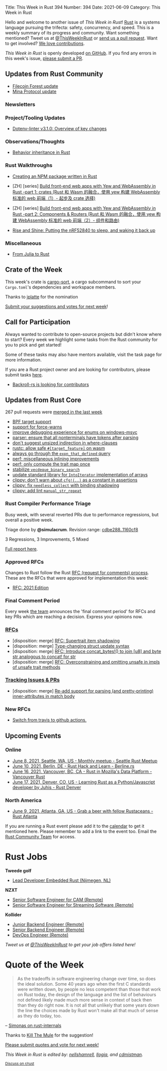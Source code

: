 Title: This Week in Rust 394
Number: 394
Date: 2021-06-09
Category: This Week in Rust

Hello and welcome to another issue of *This Week in Rust*!
[Rust](http://rust-lang.org) is a systems language pursuing the trifecta: safety, concurrency, and speed.
This is a weekly summary of its progress and community.
Want something mentioned? Tweet us at [@ThisWeekInRust](https://twitter.com/ThisWeekInRust) or [send us a pull request](https://github.com/rust-lang/this-week-in-rust).
Want to get involved? [We love contributions](https://github.com/rust-lang/rust/blob/master/CONTRIBUTING.md).

*This Week in Rust* is openly developed [on GitHub](https://github.com/rust-lang/this-week-in-rust).
If you find any errors in this week's issue, [please submit a PR](https://github.com/rust-lang/this-week-in-rust/pulls).

## Updates from Rust Community

* [Filecoin Forest update](https://medium.com/chainsafe-systems/back-into-the-forest-983a4344ffe9)
* [Mina Protocol update](https://medium.com/chainsafe-systems/realizing-the-mina-vision-in-rust-453f6f522205)

### Newsletters

### Project/Tooling Updates

* [Dotenv-linter v3.1.0: Overview of key changes](https://dotenv-linter.github.io/#/whats_new/v310)

### Observations/Thoughts
* [Behavior inheritance in Rust](https://abadcafe.wordpress.com/2021/01/08/behavior-inheritance-in-rust/)

### Rust Walkthroughs
* [Creating an NPM package written in Rust](https://popcornpaws.medium.com/creating-an-npm-package-written-in-rust-ce02f7c55458)
* [ZH] [series] [Build front-end web apps with Yew and WebAssembly in Rust -part 1: crates (Rust 和 Wasm 的融合，使用 yew 构建 WebAssembly 标准的 web 前端（1）- 起步及 crate 选择)](https://blog.budshome.com/budshome/rust-he-wasm-de-rong-he-,shi-yong-yew-gou-jian-webassembly-biao-zhun-de-web-qian-duan-(1)--qi-bu-ji-crate-xuan-ze)
* [ZH] [series] [Build front-end web apps with Yew and WebAssembly in Rust -part 2: Components & Routers (Rust 和 Wasm 的融合，使用 yew 构建 WebAssembly 标准的 web 前端（2）- 组件和路由)](https://blog.budshome.com/budshome/rust-he-wasm-de-rong-he-,shi-yong-yew-gou-jian-webassembly-biao-zhun-de-web-qian-duan-(2)--zu-jian-he-lu-you)

* [Rise and Shine: Putting the nRF52840 to sleep, and waking it back up](https://tweedegolf.nl/blog/57/rise-and-shine-putting-the-nrf52840-to-sleep-and-waking-back-up)

### Miscellaneous

* [From Julia to Rust](https://miguelraz.github.io/blog/juliatorust/) 

## Crate of the Week

This week's crate is [cargo-sort](https://github.com/DevinR528/cargo-sort), a cargo subcommand to sort your `Cargo.toml`'s dependencies and workspace members.

Thanks to [jplatte](https://users.rust-lang.org/t/crate-of-the-week/2704/921) for the nomination

[Submit your suggestions and votes for next week][submit_crate]!

[submit_crate]: https://users.rust-lang.org/t/crate-of-the-week/2704

## Call for Participation

Always wanted to contribute to open-source projects but didn't know where to start?
Every week we highlight some tasks from the Rust community for you to pick and get started!

Some of these tasks may also have mentors available, visit the task page for more information.

If you are a Rust project owner and are looking for contributors, please submit tasks [here][guidelines].

* [Backroll-rs is looking for contributors](https://www.reddit.com/r/rust/comments/npnl1p/help_wanted_with_backrollrs_new_networking_library/)

[guidelines]: https://users.rust-lang.org/t/twir-call-for-participation/4821

## Updates from Rust Core

267 pull requests were [merged in the last week][merged]

[merged]: https://github.com/search?q=is%3Apr+org%3Arust-lang+is%3Amerged+merged%3A2021-05-31..2021-06-07

* [BPF target support](https://github.com/rust-lang/rust/pull/79608)
* [support for force-warns](https://github.com/rust-lang/rust/pull/85788)
* [improve debugging experience for enums on windows-msvc](https://github.com/rust-lang/rust/pull/85292)
* [parser: ensure that all nonterminals have tokens after parsing](https://github.com/rust-lang/rust/pull/84995)
* [don't suggest unsized indirection in where-clauses](https://github.com/rust-lang/rust/pull/85979)
* [rustc: allow safe `#[target_feature]` on wasm](https://github.com/rust-lang/rust/pull/84988)
* [always go through the `expn_that_defined` query](https://github.com/rust-lang/rust/pull/86002)
* [perf: miscellaneous inlining improvements](https://github.com/rust-lang/rust/pull/85892)
* [perf: only compute the trait map once](https://github.com/rust-lang/rust/pull/85905)
* [stabilize `vecdeque_binary_search`](https://github.com/rust-lang/rust/pull/83362)
* [update standard library for `IntoIterator` implementation of arrays](https://github.com/rust-lang/rust/pull/85930)
* [clippy: don't warn about `cfg!(..)` as a constant in assertions](https://github.com/rust-lang/rust-clippy/pull/7319)
* [clippy: fix `needless_collect` with binding shadowing](https://github.com/rust-lang/rust-clippy/pull/7289)
* [clippy: add lint `manual_str_repeat`](https://github.com/rust-lang/rust-clippy/pull/7265)

### Rust Compiler Performance Triage

Busy week, with several reverted PRs due to performance regressions, but overall a positive week.

Triage done by **@simulacrum**.
Revision range: [cdbe288..1160cf8](https://perf.rust-lang.org/?start=cdbe2888979bb8797b05f0d58a6f6e60753983d2&end=1160cf864f2a0014e3442367e1b96496bfbeadf4&absolute=false&stat=instructions%3Au)

3 Regressions, 3 Improvements, 5 Mixed

[Full report here](https://github.com/rust-lang/rustc-perf/blob/master/triage/2021-06-01.md).

### Approved RFCs

Changes to Rust follow the Rust [RFC (request for comments) process](https://github.com/rust-lang/rfcs#rust-rfcs). These
are the RFCs that were approved for implementation this week:

* [RFC: 2021 Edition](https://github.com/rust-lang/rfcs/pull/3085)

### Final Comment Period

Every week [the team](https://www.rust-lang.org/team.html) announces the
'final comment period' for RFCs and key PRs which are reaching a
decision. Express your opinions now.

### [RFCs](https://github.com/rust-lang/rfcs/labels/final-comment-period)

* [disposition: merge] [RFC: Supertrait item shadowing](https://github.com/rust-lang/rfcs/pull/2845)
* [disposition: merge] [Type-changing struct update syntax](https://github.com/rust-lang/rfcs/pull/2528)
* [disposition: merge] [RFC: Introduce concat_bytes!() to join [u8] and byte str analogous to concat! for str](https://github.com/rust-lang/rfcs/pull/2509)
* [disposition: merge] [RFC: Overconstraining and omitting unsafe in impls of unsafe trait methods](https://github.com/rust-lang/rfcs/pull/2316)

### [Tracking Issues & PRs](https://github.com/rust-lang/rust/labels/final-comment-period)

* [disposition: merge] [Re-add support for parsing (and pretty-printing) inner-attributes in match body](https://github.com/rust-lang/rust/pull/85193)

### New RFCs

* [Switch from travis to github actions.](https://github.com/rust-lang/rfcs/pull/3136)

## Upcoming Events

### Online

* [June 8, 2021, Seattle, WA, US - Monthly meetup - Seattle Rust Meetup](https://www.meetup.com/Seattle-Rust-Meetup/events/gskksryccjblb/)
* [June 10, 2021, Berlin, DE - Rust Hack and Learn - Berline.rs](https://berline.rs/)
* [June 16, 2021, Vancouver, BC, CA - Rust in Mozilla's Data Platform - Vancouver Rust](https://www.meetup.com/Vancouver-Rust/events/fqpkjsyccjbvb/)
* [June 17, 2021, Denver, CO, US - Learning Rust as a Python/Javascript developer by Juhis - Rust Denver](https://www.meetup.com/Rust-Boulder-Denver/events/277575285/)

### North America

* [June 9, 2021, Atlanta, GA, US - Grab a beer with fellow Rustaceans - Rust Atlanta](https://www.meetup.com/Rust-ATL/events/qxqdgryccjbmb/)

If you are running a Rust event please add it to the [calendar] to get
it mentioned here. Please remember to add a link to the event too.
Email the [Rust Community Team][community] for access.

[calendar]: https://www.google.com/calendar/embed?src=apd9vmbc22egenmtu5l6c5jbfc%40group.calendar.google.com
[community]: mailto:community-team@rust-lang.org

# Rust Jobs

**Tweede golf**

* [Lead Developer Embedded Rust (Nijmegen, NL)](https://tweedegolf.nl/vacatures/2/lead-developer-embedded-rust)

**NZXT**

* [Senior Software Engineer for CAM (Remote)](https://nzxt.bamboohr.com/jobs/view.php?id=259)
* [Senior Software Engineer for Streaming Software (Remote)](https://nzxt.bamboohr.com/jobs/view.php?id=317)

**Kollider**

* [Junior Backend Engineer (Remote)](https://kollider.homerun.co/junior-backend-engineer/en)
* [Senior Backend Engineer (Remote)](https://kollider.homerun.co/senior-backend-engineer/en)
* [DevOps Engineer (Remote)](https://kollider.homerun.co/devops-engineer/en)

*Tweet us at [@ThisWeekInRust](https://twitter.com/ThisWeekInRust) to get your job offers listed here!*

# Quote of the Week

> As the tradeoffs in software engineering change over time, so does the ideal solution. Some 40 years ago when the first C standards were written down, by people no less competent than those that work on Rust today, the design of the language and the list of behaviours not defined likely made much more sense in context of back then than they do right now. It is not all that unlikely that some years down the line the choices made by Rust won't make all that much of sense as they do today, too.

– [Simonas on rust-internals](https://users.rust-lang.org/t/why-deference-maybeuninit-unint-as-mut-ptr-is-safe/60344/19)

Thanks to [Kill The Mule](https://users.rust-lang.org/t/twir-quote-of-the-week/328/1055) for the suggestion!

[Please submit quotes and vote for next week!](https://users.rust-lang.org/t/twir-quote-of-the-week/328)

*This Week in Rust is edited by: [nellshamrell](https://github.com/nellshamrell), [llogiq](https://github.com/llogiq), and [cdmistman](https://github.com/cdmistman).*

<small>[Discuss on r/rust](https://www.reddit.com/r/rust/comments/k5nsab/this_week_in_rust_367/)</small>
